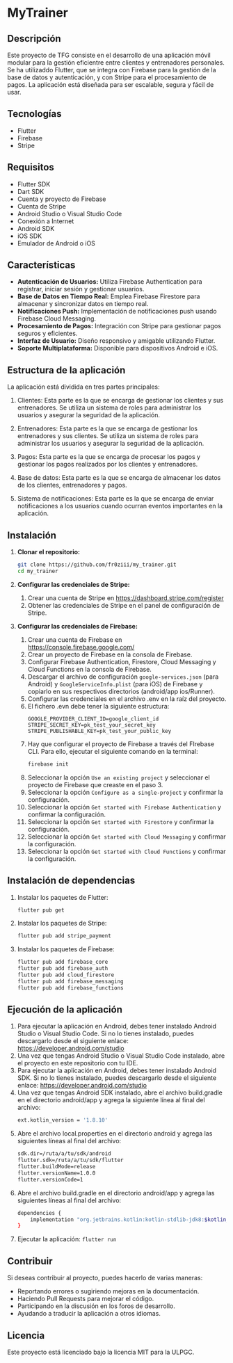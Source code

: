 # MyTrainer

## Descripción

Este proyecto de TFG consiste en el desarrollo de una aplicación móvil modular para la gestión eficientre entre clientes y entrenadores personales.
Se ha utilizaddo Flutter, que se integra con Firebase para la gestión de la base de datos y autenticación, 
y con Stripe para el procesamiento de pagos. La aplicación está diseñada para ser escalable, segura y fácil de usar.

## Tecnologías

- Flutter
- Firebase
- Stripe

## Requisitos

- Flutter SDK
- Dart SDK
- Cuenta y proyecto de Firebase
- Cuenta de Stripe
- Android Studio o Visual Studio Code
- Conexión a Internet
- Android SDK
- iOS SDK
- Emulador de Android o iOS


## Características

- **Autenticación de Usuarios:** Utiliza Firebase Authentication para registrar, iniciar sesión y gestionar usuarios.
- **Base de Datos en Tiempo Real:** Emplea Firebase Firestore para almacenar y sincronizar datos en tiempo real.
- **Notificaciones Push:** Implementación de notificaciones push usando Firebase Cloud Messaging.
- **Procesamiento de Pagos:** Integración con Stripe para gestionar pagos seguros y eficientes.
- **Interfaz de Usuario:** Diseño responsivo y amigable utilizando Flutter.
- **Soporte Multiplataforma:** Disponible para dispositivos Android e iOS.

## Estructura de la aplicación

La aplicación está dividida en tres partes principales:

1. Clientes: Esta parte es la que se encarga de gestionar los clientes y sus entrenadores. Se utiliza un sistema de roles para administrar los usuarios y asegurar la seguridad de la aplicación.

2. Entrenadores: Esta parte es la que se encarga de gestionar los entrenadores y sus clientes. Se utiliza un sistema de roles para administrar los usuarios y asegurar la seguridad de la aplicación.

3. Pagos: Esta parte es la que se encarga de procesar los pagos y gestionar los pagos realizados por los clientes y entrenadores.

4. Base de datos: Esta parte es la que se encarga de almacenar los datos de los clientes, entrenadores y pagos.

5. Sistema de notificaciones: Esta parte es la que se encarga de enviar notificaciones a los usuarios cuando ocurran eventos importantes en la aplicación.

## Instalación

1. **Clonar el repositorio:**
   ```sh
   git clone https://github.com/fr0ziii/my_trainer.git
   cd my_trainer
   ```

2. **Configurar las credenciales de Stripe:**

   1. Crear una cuenta de Stripe en https://dashboard.stripe.com/register
   2. Obtener las credenciales de Stripe en el panel de configuración de Stripe.
    
3. **Configurar las credenciales de Firebase:**
   1. Crear una cuenta de Firebase en https://console.firebase.google.com/
   2. Crear un proyecto de Firebase en la consola de Firebase.
   3. Configurar Firebase Authentication, Firestore, Cloud Messaging y Cloud Functions en la consola de Firebase.
   4. Descargar el archivo de configuración `google-services.json` (para Android) y `GoogleServiceInfo.plist` (para iOS) de Firebase y copiarlo en sus respectivos directorios (android/app
      ios/Runner).
   5. Configurar las credenciales en el archivo .env en la raíz del proyecto.
   6. El fichero .evn debe tener la siguiente estructura:
      ``` 
      GOOGLE_PROVIDER_CLIENT_ID=google_client_id
      STRIPE_SECRET_KEY=pk_test_your_secret_key
      STRIPE_PUBLISHABLE_KEY=pk_test_your_public_key
      ```
   7. Hay que configurar el proyecto de Firebase a través del FIrebase CLI. Para ello, ejecutar el siguiente comando en la terminal:
      ```sh
      firebase init
      ```
   8. Seleccionar la opción `Use an existing project` y seleccionar el proyecto de Firebase que creaste en el paso 3.
   9. Seleccionar la opción `Configure as a single-project` y confirmar la configuración.
   10. Seleccionar la opción `Get started with Firebase Authentication` y confirmar la configuración.
   11. Seleccionar la opción `Get started with Firestore` y confirmar la configuración.
   12. Seleccionar la opción `Get started with Cloud Messaging` y confirmar la configuración.
   13. Seleccionar la opción `Get started with Cloud Functions` y confirmar la configuración.
## Instalación de dependencias
1. Instalar los paquetes de Flutter:
   ```sh
   flutter pub get
   ```
2. Instalar los paquetes de Stripe:
   ```sh
   flutter pub add stripe_payment
   ```
3. Instalar los paquetes de Firebase:
   ```sh
   flutter pub add firebase_core
   flutter pub add firebase_auth
   flutter pub add cloud_firestore
   flutter pub add firebase_messaging
   flutter pub add firebase_functions
   ```
## Ejecución de la aplicación
1. Para ejecutar la aplicación en Android, debes tener instalado Android Studio o Visual Studio Code. Si no lo tienes instalado, puedes descargarlo desde el siguiente enlace: https://developer.android.com/studio
2. Una vez que tengas Android Studio o Visual Studio Code instalado, abre el proyecto en este repositorio con tu IDE.
3. Para ejecutar la aplicación en Android, debes tener instalado Android SDK. Si no lo tienes instalado, puedes descargarlo desde el siguiente enlace: https://developer.android.com/studio
4. Una vez que tengas Android SDK instalado, abre el archivo build.gradle en el directorio android/app y agrega la siguiente línea al final del archivo:
   ```sh
   ext.kotlin_version = '1.8.10'
   ```
5. Abre el archivo local.properties en el directorio android y agrega las siguientes líneas al final del archivo:
   ```sh
   sdk.dir=/ruta/a/tu/sdk/android
   flutter.sdk=/ruta/a/tu/sdk/flutter
   flutter.buildMode=release
   flutter.versionName=1.0.0
   flutter.versionCode=1
   ```
6. Abre el archivo build.gradle en el directorio android/app y agrega las siguientes líneas al final del archivo:
   ```sh
   dependencies {
       implementation "org.jetbrains.kotlin:kotlin-stdlib-jdk8:$kotlin_version"
   }
   ```
7. Ejecutar la aplicación:
   ```flutter run```

## Contribuir

Si deseas contribuir al proyecto, puedes hacerlo de varias maneras:

- Reportando errores o sugiriendo mejoras en la documentación.
- Haciendo Pull Requests para mejorar el código.
- Participando en la discusión en los foros de desarrollo.
- Ayudando a traducir la aplicación a otros idiomas.

## Licencia

Este proyecto está licenciado bajo la licencia MIT para la ULPGC.   